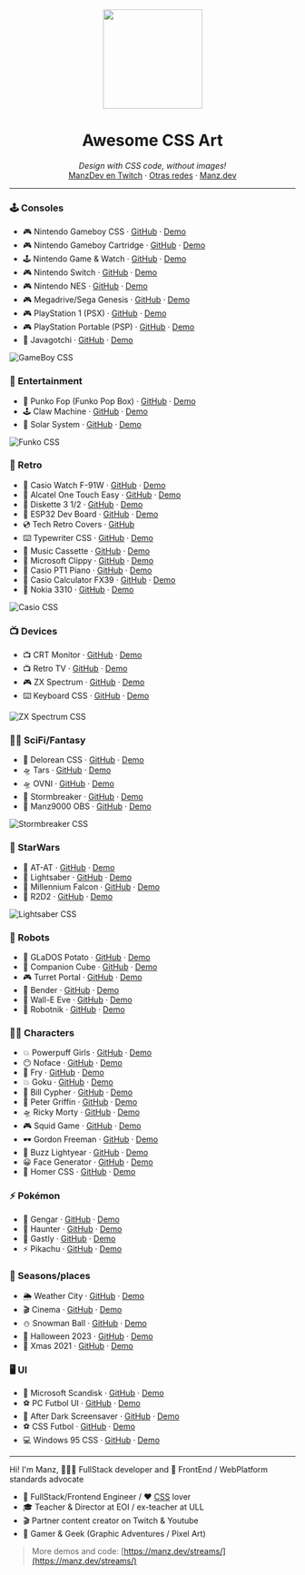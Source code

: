 <div align="center">
  <img height="175" src="./css-art-is-awesome.png">
  <h1>Awesome CSS Art</h1>
  <i>Design with CSS code, without images!</i>
</div>

<div align="center">
  <a href="https://twitch.tv/ManzDev">ManzDev en Twitch</a> · <a href="https://links.manz.dev">Otras redes</a> · <a href="https://manz.dev">Manz.dev</a>
</div>

---

### 🕹️ Consoles
- 🎮 Nintendo Gameboy CSS · [GitHub](https://github.com/ManzDev/twitch-gameboy-css) · [Demo](https://manzdev.github.io/twitch-gameboy-css)
- 🎮 Nintendo Gameboy Cartridge · [GitHub](https://github.com/ManzDev/twitch-gameboy-cartridge) · [Demo](https://manzdev.github.io/twitch-gameboy-cartridge)
- 🕹️ Nintendo Game & Watch · [GitHub](https://github.com/ManzDev/twitch-nintendo-game-watch-css) · [Demo](https://manzdev.github.io/twitch-nintendo-game-watch-css)
- 🎮 Nintendo Switch · [GitHub](https://github.com/ManzDev/twitch-nintendo-switch) · [Demo](https://manzdev.github.io/twitch-nintendo-switch)
- 🎮 Nintendo NES · [GitHub](https://github.com/ManzDev/twitch-nintendo-nes) · [Demo](https://manzdev.github.io/twitch-nintendo-nes)
- 🎮 Megadrive/Sega Genesis · [GitHub](https://github.com/ManzDev/twitch-megadrive-genesis) · [Demo](https://manzdev.github.io/twitch-megadrive-genesis)
- 🎮 PlayStation 1 (PSX) · [GitHub](https://github.com/ManzDev/twitch-psx) · [Demo](https://manzdev.github.io/twitch-psx)
- 🎮 PlayStation Portable (PSP) · [GitHub](https://github.com/ManzDev/twitch-psp) · [Demo](https://manzdev.github.io/twitch-psp)
- 🥚 Javagotchi · [GitHub](https://github.com/ManzDev/javagotchi) · [Demo](https://manzdev.github.io/javagotchi)

![GameBoy CSS](gameboy-css.png)

### 👾 Entertainment

- 🤖 Punko Fop (Funko Pop Box) · [GitHub](https://github.com/ManzDev/twitch-punko-fop) · [Demo](https://manzdev.github.io/twitch-punko-fop)
- 🕹️ Claw Machine · [GitHub](https://github.com/ManzDev/twitch-claw-machine) · [Demo](https://manzdev.github.io/twitch-claw-machine)
- 🌌 Solar System · [GitHub](https://github.com/ManzDev/twitch-solar-system) · [Demo](https://manzdev.github.io/twitch-solar-system)

![Funko CSS](funko-css.png)

### 💾 Retro

- 🎹 Casio Watch F-91W · [GitHub](https://github.com/ManzDev/twitch-casio) · [Demo](https://manzdev.github.io/twitch-casio)
- 📱 Alcatel One Touch Easy · [GitHub](https://github.com/ManzDev/twitch-alcatel-one-touch-easy) · [Demo](https://manzdev.github.io/twitch-alcatel-one-touch-easy)
- 💾 Diskette 3 1/2 · [GitHub](https://github.com/ManzDev/twitch-diskette) · [Demo](https://manzdev.github.io/twitch-diskette)
- 🔌 ESP32 Dev Board · [GitHub](https://github.com/ManzDev/twitch-esp32-css) · [Demo](https://manzdev.github.io/twitch-esp32-css)
- 💿 Tech Retro Covers · [GitHub](https://github.com/ManzDev/twitch-cover-dev)
- ⌨️ Typewriter CSS · [GitHub](https://github.com/ManzDev/twitch-typewriter-css) · [Demo](https://manzdev.github.io/twitch-typewriter-css)
- 💾 Music Cassette · [GitHub](https://github.com/ManzDev/twitch-cassette) · [Demo](https://manzdev.github.io/twitch-cassette)
- 📎 Microsoft Clippy · [GitHub](https://github.com/ManzDev/twitch-clippy) · [Demo](https://manzdev.github.io/twitch-clippy)
- 🎹 Casio PT1 Piano · [GitHub](https://github.com/ManzDev/twitch-casio-pt1) · [Demo](https://manzdev.github.io/twitch-casio-pt1)
- 🎹 Casio Calculator FX39 · [GitHub](https://github.com/ManzDev/twitch-casio-fx39) · [Demo](https://manzdev.github.io/twitch-casio-fx39)
- 📱 Nokia 3310 · [GitHub](https://github.com/ManzDev/twitch-nokia3310) · [Demo](https://manzdev.github.io/twitch-nokia3310)

![Casio CSS](casio-css.png)

### 📺 Devices

- 📺 CRT Monitor · [GitHub](https://github.com/ManzDev/twitch-crt-monitor) · [Demo](https://manzdev.github.io/twitch-crt-monitor)
- 📺 Retro TV · [GitHub](https://github.com/ManzDev/twitch-tv) · [Demo](https://manzdev.github.io/twitch-tv)
- 🎮 ZX Spectrum · [GitHub](https://github.com/ManzDev/twitch-zx-spectrum) · [Demo](https://manzdev.github.io/twitch-zx-spectrum)
- ⌨️ Keyboard CSS · [GitHub](https://github.com/ManzDev/twitch-keyboard) · [Demo](https://manzdev.github.io/twitch-keyboard)

![ZX Spectrum CSS](zx-spectrum.png)

### 🧙‍♂️ SciFi/Fantasy

- 🚗 Delorean CSS · [GitHub](https://github.com/ManzDev/twitch-delorean-css) · [Demo](https://manzdev.github.io/twitch-delorean-css)
- 🛸 Tars · [GitHub](https://github.com/ManzDev/twitch-tars) · [Demo](https://manzdev.github.io/twitch-tars)
- 🛸 OVNI · [GitHub](https://github.com/ManzDev/twitch-ovni) · [Demo](https://manzdev.github.io/twitch-ovni)
- 🔨 Stormbreaker · [GitHub](https://github.com/ManzDev/twitch-stormbreaker) · [Demo](https://manzdev.github.io/twitch-stormbreaker)
- 🎥 Manz9000 OBS · [GitHub](https://github.com/ManzDev/twitch-manz9000-obs) · [Demo](https://manzdev.github.io/twitch-manz9000-obs)

![Stormbreaker CSS](stormbreaker-css.png)

### 🌌 StarWars

- 🤖 AT-AT · [GitHub](https://github.com/ManzDev/twitch-at-at) · [Demo](https://manzdev.github.io/twitch-at-at)
- 🔦 Lightsaber · [GitHub](https://github.com/ManzDev/twitch-lightsaber) · [Demo](https://manzdev.github.io/twitch-lightsaber)
- 🚀 Millennium Falcon · [GitHub](https://github.com/ManzDev/twitch-millennium-falcon) · [Demo](https://manzdev.github.io/twitch-millennium-falcon)
- 🤖 R2D2 · [GitHub](https://github.com/ManzDev/twitch-r2d2) · [Demo](https://manzdev.github.io/twitch-r2d2)

![Lightsaber CSS](lightsaber-css.png)

### 🤖 Robots

- 🤖 GLaDOS Potato · [GitHub](https://github.com/ManzDev/twitch-glados-potato) · [Demo](https://manzdev.github.io/twitch-glados-potato)
- 🔲 Companion Cube · [GitHub](https://github.com/ManzDev/twitch-companion-cube) · [Demo](https://manzdev.github.io/twitch-companion-cube)
- 🎮 Turret Portal · [GitHub](https://github.com/ManzDev/twitch-turret) · [Demo](https://manzdev.github.io/twitch-turret/)
- 🤖 Bender · [GitHub](https://github.com/ManzDev/twitch-bender) · [Demo](https://manzdev.github.io/twitch-bender)
- 🤖 Wall-E Eve · [GitHub](https://github.com/ManzDev/twitch-wall-e-eve) · [Demo](https://manzdev.github.io/twitch-wall-e-eve)
- 🤖 Robotnik · [GitHub](https://github.com/ManzDev/twitch-robotnik) · [Demo](https://manzdev.github.io/twitch-robotnik)

### 🙍‍♂️ Characters

- 💥 Powerpuff Girls · [GitHub](https://github.com/ManzDev/twitch-powerpuffgirls) · [Demo](https://manzdev.github.io/twitch-powerpuffgirls)
- 😶 Noface · [GitHub](https://github.com/ManzDev/twitch-noface) · [Demo](https://manzdev.github.io/twitch-noface)
- 🍳 Fry · [GitHub](https://github.com/ManzDev/twitch-fry) · [Demo](https://manzdev.github.io/twitch-fry)
- 💥 Goku · [GitHub](https://github.com/ManzDev/twitch-goku) · [Demo](https://manzdev.github.io/twitch-goku)
- 🔮 Bill Cypher · [GitHub](https://github.com/ManzDev/twitch-bill-cypher) · [Demo](https://manzdev.github.io/twitch-bill-cypher)
- 🤣 Peter Griffin · [GitHub](https://github.com/ManzDev/twitch-peter-griffin) · [Demo](https://manzdev.github.io/twitch-peter-griffin)
- 🛸 Ricky Morty · [GitHub](https://github.com/ManzDev/twitch-rickymorty) · [Demo](https://manzdev.github.io/twitch-rickymorty)
- 🎮 Squid Game · [GitHub](https://github.com/ManzDev/twitch-squid-game) · [Demo](https://manzdev.github.io/twitch-squid-game)
- 🕶 Gordon Freeman · [GitHub](https://github.com/ManzDev/twitch-gordon-freeman) · [Demo](https://manzdev.github.io/twitch-gordon-freeman)
- 🚀 Buzz Lightyear · [GitHub](https://github.com/ManzDev/twitch-buzz-lightyear) · [Demo](https://manzdev.github.io/twitch-buzz-lightyear)
- 😀 Face Generator · [GitHub](https://github.com/ManzDev/twitch-face-generator) · [Demo](https://manzdev.github.io/twitch-face-generator)
- 🍩 Homer CSS · [GitHub](https://github.com/ManzDev/homer-meme-css) · [Demo](https://manzdev.github.io/homer-meme-css)

### ⚡ Pokémon

- 👻 Gengar · [GitHub](https://github.com/ManzDev/twitch-gengar) · [Demo](https://manzdev.github.io/twitch-gengar)
- 👻 Haunter · [GitHub](https://github.com/ManzDev/twitch-haunter) · [Demo](https://manzdev.github.io/twitch-haunter)
- 👻 Gastly · [GitHub](https://github.com/ManzDev/twitch-gastly) · [Demo](https://manzdev.github.io/twitch-gastly)
- ⚡ Pikachu · [GitHub](https://github.com/ManzDev/twitch-pikachu) · [Demo](https://manzdev.github.io/twitch-pikachu)

### 🎇 Seasons/places

- 🌦️ Weather City · [GitHub](https://github.com/ManzDev/twitch-weather-city/) · [Demo](https://manzdev.github.io/twitch-weather-city)
- 🎬 Cinema · [GitHub](https://github.com/ManzDev/twitch-cinema) · [Demo](https://manzdev.github.io/twitch-cinema)
- ⛄ Snowman Ball · [GitHub](https://github.com/ManzDev/twitch-snowman-ball) · [Demo](https://manzdev.github.io/twitch-snowman-ball)
- 🎃 Halloween 2023 · [GitHub](https://github.com/ManzDev/twitch-halloween-2023) · [Demo](https://manzdev.github.io/twitch-halloween-2023)
- 🎅 Xmas 2021 · [GitHub](https://github.com/ManzDev/twitch-xmas-2021) · [Demo](https://manzdev.github.io/twitch-xmas-2021)

### 🖥 UI

- 💾 Microsoft Scandisk · [GitHub](https://github.com/ManzDev/twitch-scandisk) · [Demo](https://manzdev.github.io/twitch-scandisk)
- ⚽ PC Futbol UI · [GitHub](https://github.com/ManzDev/twitch-pcfutbol) · [Demo](https://manzdev.github.io/twitch-pcfutbol)
- 🌙 After Dark Screensaver · [GitHub](https://github.com/ManzDev/twitch-after-dark) · [Demo](https://manzdev.github.io/twitch-after-dark)
- ⚽ CSS Futbol · [GitHub](https://github.com/ManzDev/css-futbol) · [Demo](https://manzdev.github.io/css-futbol)
- 💻 Windows 95 CSS · [GitHub](https://github.com/ManzDev/twitch-win95) · [Demo](https://manzdev.github.io/twitch-win95)

---

Hi! I'm Manz, 👨🏽‍💻 FullStack developer and 🥑 FrontEnd / WebPlatform standards advocate

- 🧰 FullStack/Frontend Engineer / ❤️ [CSS](https://lenguajecss.com/) lover
- 🎓 Teacher & Director at EOI / ex-teacher at ULL
- 🎬 Partner content creator on Twitch & Youtube
- 👾 Gamer & Geek (Graphic Adventures / Pixel Art)

> More demos and code: [https://manz.dev/streams/](https://manz.dev/streams/)
